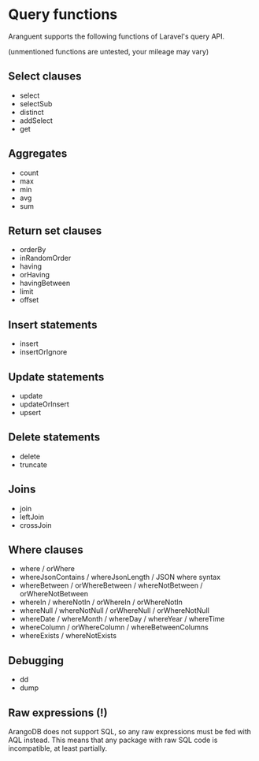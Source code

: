 # Query functions

Aranguent supports the following functions of Laravel's query API.

(unmentioned functions are untested, your mileage may vary)

## Select clauses
- select
- selectSub
- distinct
- addSelect
- get

## Aggregates
- count
- max
- min
- avg
- sum

## Return set clauses
- orderBy
- inRandomOrder
- having
- orHaving
- havingBetween
- limit
- offset

## Insert statements
- insert
- insertOrIgnore

## Update statements
- update
- updateOrInsert
- upsert

## Delete statements
- delete
- truncate

## Joins
- join
- leftJoin
- crossJoin

## Where clauses
- where / orWhere
- whereJsonContains / whereJsonLength / JSON where syntax
- whereBetween / orWhereBetween / whereNotBetween / orWhereNotBetween
- whereIn / whereNotIn / orWhereIn / orWhereNotIn
- whereNull / whereNotNull / orWhereNull / orWhereNotNull
- whereDate / whereMonth / whereDay / whereYear / whereTime
- whereColumn / orWhereColumn / whereBetweenColumns
- whereExists / whereNotExists

## Debugging
- dd
- dump

## Raw expressions (!)
ArangoDB does not support SQL, so any raw expressions must be fed with AQL instead.
This means that any package with raw SQL code is incompatible, at least partially.
